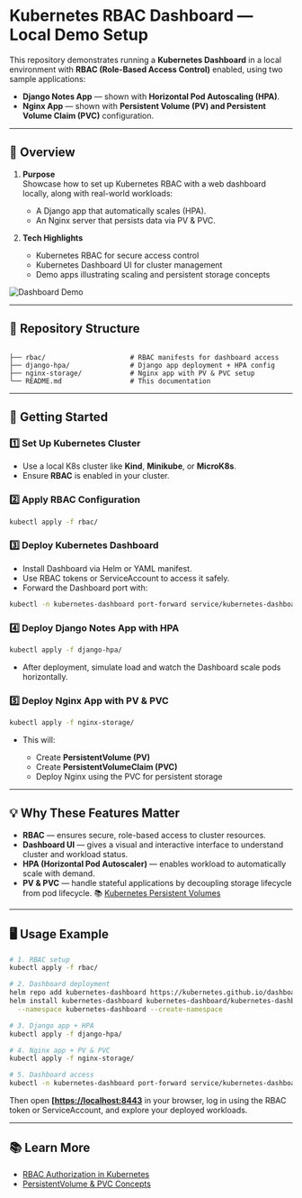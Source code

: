 # Kubernetes RBAC Dashboard — Local Demo Setup

This repository demonstrates running a **Kubernetes Dashboard** in a local environment with **RBAC (Role-Based Access Control)** enabled, using two sample applications:

- **Django Notes App** — shown with **Horizontal Pod Autoscaling (HPA)**.
- **Nginx App** — shown with **Persistent Volume (PV) and Persistent Volume Claim (PVC)** configuration.

---

## 📌 Overview

1. **Purpose**  
   Showcase how to set up Kubernetes RBAC with a web dashboard locally, along with real-world workloads:
   - A Django app that automatically scales (HPA).
   - An Nginx server that persists data via PV & PVC.

2. **Tech Highlights**  
   - Kubernetes RBAC for secure access control  
   - Kubernetes Dashboard UI for cluster management  
   - Demo apps illustrating scaling and persistent storage concepts

  ![Dashboard Demo](dashboard-local.gif)


---

## 📂 Repository Structure

```

├── rbac/                     # RBAC manifests for dashboard access
├── django-hpa/               # Django app deployment + HPA config
├── nginx-storage/            # Nginx app with PV & PVC setup
└── README.md                 # This documentation

````

---

## 🚀 Getting Started

### 1️⃣ Set Up Kubernetes Cluster
- Use a local K8s cluster like **Kind**, **Minikube**, or **MicroK8s**.
- Ensure **RBAC** is enabled in your cluster.

### 2️⃣ Apply RBAC Configuration
```bash
kubectl apply -f rbac/
````

### 3️⃣ Deploy Kubernetes Dashboard

* Install Dashboard via Helm or YAML manifest.
* Use RBAC tokens or ServiceAccount to access it safely.
* Forward the Dashboard port with:

```bash
kubectl -n kubernetes-dashboard port-forward service/kubernetes-dashboard 8443:443
```

### 4️⃣ Deploy Django Notes App with HPA

```bash
kubectl apply -f django-hpa/
```

* After deployment, simulate load and watch the Dashboard scale pods horizontally.

### 5️⃣ Deploy Nginx App with PV & PVC

```bash
kubectl apply -f nginx-storage/
```

* This will:

  * Create **PersistentVolume (PV)**
  * Create **PersistentVolumeClaim (PVC)**
  * Deploy Nginx using the PVC for persistent storage

---

## 💡 Why These Features Matter

* **RBAC** — ensures secure, role-based access to cluster resources.
* **Dashboard UI** — gives a visual and interactive interface to understand cluster and workload status.
* **HPA (Horizontal Pod Autoscaler)** — enables workload to automatically scale with demand.
* **PV & PVC** — handle stateful applications by decoupling storage lifecycle from pod lifecycle.
  📚 [Kubernetes Persistent Volumes](https://kubernetes.io/docs/concepts/storage/persistent-volumes/)

---

## 🖥 Usage Example

```bash
# 1. RBAC setup
kubectl apply -f rbac/

# 2. Dashboard deployment
helm repo add kubernetes-dashboard https://kubernetes.github.io/dashboard/
helm install kubernetes-dashboard kubernetes-dashboard/kubernetes-dashboard \
  --namespace kubernetes-dashboard --create-namespace

# 3. Django app + HPA
kubectl apply -f django-hpa/

# 4. Nginx app + PV & PVC
kubectl apply -f nginx-storage/

# 5. Dashboard access
kubectl -n kubernetes-dashboard port-forward service/kubernetes-dashboard 8443:443
```

Then open **[[https://localhost:8443](https://localhost:8](http://localhost:8001/api/v1/namespaces/kubernetes-dashboard/services/https:kubernetes-dashboard:/proxy/#/pod/nginx/nginx-deployment-55bd8ff695-zxzgd?namespace=nginx))** in your browser, log in using the RBAC token or ServiceAccount, and explore your deployed workloads.

---

## 📚 Learn More

* [RBAC Authorization in Kubernetes](https://kubernetes.io/docs/reference/access-authn-authz/rbac/)
* [PersistentVolume & PVC Concepts](https://kubernetes.io/docs/concepts/storage/persistent-volumes/)
